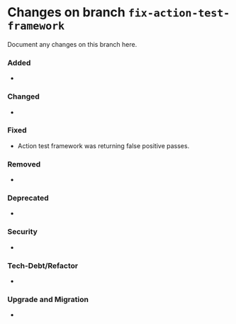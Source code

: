# Changes on branch `fix-action-test-framework`
Document any changes on this branch here.
### Added
- 

### Changed
- 

### Fixed
- Action test framework was returning false positive passes.

### Removed
- 

### Deprecated
- 

### Security
- 

### Tech-Debt/Refactor
- 

### Upgrade and Migration
- 
